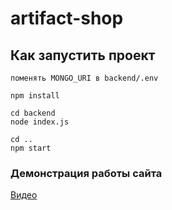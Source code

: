 # artifact-shop

## Как запустить проект
```
поменять MONGO_URI в backend/.env

npm install

cd backend
node index.js

cd ..
npm start
```

### Демонстрация работы сайта
[Видео](https://youtu.be/TJtQwfqGucw)
